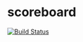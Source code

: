 # scoreboard
[![Build Status](https://travis-ci.org/stephanecharron/scoreboard.svg?branch=master)](https://travis-ci.org/stephanecharron/scoreboard)
